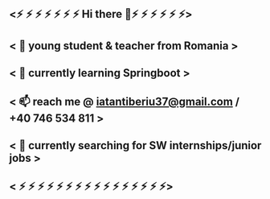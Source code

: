 ## <⚡ ⚡ ⚡ ⚡ ⚡ ⚡ ⚡ Hi there 👋⚡ ⚡ ⚡ ⚡ ⚡ ⚡>
## <         👯 young student & teacher from Romania         >
## <         🌱 currently learning Springboot                >
## <  📫 reach me @ iatantiberiu37@gmail.com / +40 746 534 811 >
## <  🤔 currently searching for SW internships/junior jobs  >
## < ⚡ ⚡ ⚡ ⚡ ⚡ ⚡ ⚡ ⚡ ⚡ ⚡ ⚡ ⚡ ⚡ ⚡ ⚡ ⚡>
